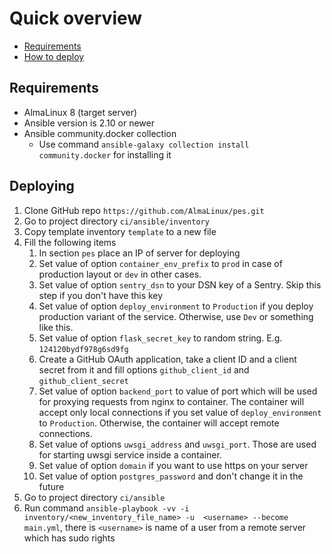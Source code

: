 # Quick overview

* [Requirements](#Requirements)
* [How to deploy](#Deploying)

## Requirements

* AlmaLinux 8 (target server)
* Ansible version is 2.10 or newer
* Ansible community.docker collection
    * Use command `ansible-galaxy collection install community.docker` for installing it

## Deploying

1. Clone GitHub repo `https://github.com/AlmaLinux/pes.git`
2. Go to project directory `ci/ansible/inventory`
3. Copy template inventory `template` to a new file
4. Fill the following items
    1. In section `pes` place an IP of server for deploying
    2. Set value of option `container_env_prefix` to `prod` in case of production layout or `dev` in other cases.
    3. Set value of option `sentry_dsn` to your DSN key of a Sentry. 
       Skip this step if you don't have this key
    4. Set value of option `deploy_environment` to `Production` if you deploy 
       production variant of the service. Otherwise, use `Dev` or something like this.
    5. Set value of option `flask_secret_key` to random string. E.g. `124120bydf978g6sd9fg`
    6. Create a GitHub OAuth application, take a client ID and a client secret from it and fill options `github_client_id` and `github_client_secret`
    7. Set value of option `backend_port` to value of port which will be used 
       for proxying requests from nginx to container. The container will 
       accept only local connections if you set value of `deploy_environment` to `Production`. 
       Otherwise, the container will accept remote connections. 
    8. Set value of options `uwsgi_address` and `uwsgi_port`. Those are used for starting uwsgi service inside a container.
    9. Set value of option `domain` if you want to use https on your server
    10. Set value of option `postgres_password` and don't change it in the future
5. Go to project directory `ci/ansible`
6. Run command `ansible-playbook -vv -i inventory/<new_inventory_file_name> -u 
   <username> --become main.yml`, there is `<username>` is name of a user from a remote server which has sudo rights
